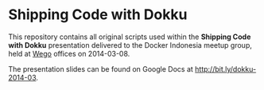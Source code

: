 Shipping Code with Dokku
========================

This repository contains all original scripts used within the **Shipping Code with Dokku** presentation delivered to the Docker Indonesia meetup group, held at [Wego](http://www.wego.co.id) offices on 2014-03-08.

The presentation slides can be found on Google Docs at http://bit.ly/dokku-2014-03.
